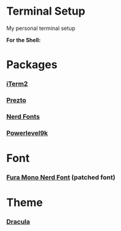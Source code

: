 # Terminal Setup

My personal terminal setup

**For the Shell:**

# Packages

### [iTerm2](https://www.iterm2.com)

### [Prezto](https://github.com/sorin-ionescu/prezto)

### [Nerd Fonts](https://github.com/ryanoasis/nerd-fonts)

### [Powerlevel9k](https://github.com/bhilburn/powerlevel9k)

# Font

### [Fura Mono Nerd Font](https://github.com/ryanoasis/nerd-fonts/tree/master/patched-fonts/FiraMono) (patched font)

# Theme

### [Dracula](https://draculatheme.com/iterm/)
